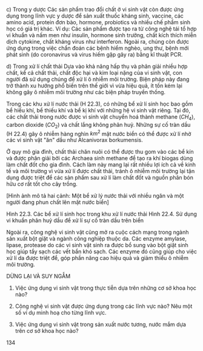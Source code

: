 c) Trong y dược
Các sản phẩm trao đổi chất ở vi sinh vật còn được ứng dụng trong lĩnh vực y dược để sản xuất thuốc kháng sinh, vaccine, các amino acid, protein đơn bào, hormone, probiotics và nhiều chế phẩm sinh học có giá trị khác. Ví dụ: Các sản phẩm được tạo ra từ công nghệ tái tổ hợp vi khuẩn và nấm men như insulin, hormone sinh trưởng, chất kích thích miễn dịch cytokine, chất kháng virus như interferon. Ngoài ra, chúng còn được ứng dụng trong việc chẩn đoán các bệnh hiểm nghèo, ung thư, bệnh mới phát sinh (do coronavirus và virus hiếm gặp gây ra) bằng kĩ thuật PCR.

d) Trong xử lí chất thải
Dựa vào khả năng hấp thụ và phân giải nhiều hợp chất, kể cả chất thải, chất độc hại và kim loại nặng của vi sinh vật, con người đã sử dụng chúng để xử lí ô nhiễm môi trường. Biện pháp này đang trở thành xu hướng phổ biến trên thế giới vì vừa hiệu quả, ít tốn kém lại không gây ô nhiễm môi trường như các biện pháp truyền thống.

Trong các khu xử lí nước thải (H 22.3), có những bể xử lí sinh học bao gồm bể hiếu khí, bể thiếu khí và bể kị khí với những hệ vi sinh vật riêng. Tại đó, các chất thải trong nước được vi sinh vật chuyển hoá thành methane ($CH_4$), carbon dioxide ($CO_2$) và chất lắng không phân huỷ. Những sự cố tràn dầu (H 22.4) gây ô nhiễm hàng nghìn $km^2$ mặt nước biển có thể được xử lí nhờ các vi sinh vật "ăn" dầu như Alcanivorax borkumensis.

Ở quy mô gia đình, chất thải chăn nuôi có thể được thu gom vào các bể kín và được phân giải bởi các Archaea sinh methane để tạo ra khí biogas dùng làm chất đốt cho gia đình. Cách làm này mang lại rất nhiều lợi ích cả về kinh tế và môi trường vì vừa xử lí được chất thải, tránh ô nhiễm môi trường lại tận dụng được triệt để các sản phẩm sau xử lí làm chất đốt và nguồn phân bón hữu cơ rất tốt cho cây trồng.

[Hình ảnh mô tả hai cảnh: Một bể xử lý nước thải với nhiều ngăn và một người đang phun chất lên mặt nước biển]

Hình 22.3. Các bể xử lí sinh học trong khu xử lí nước thải
Hình 22.4. Sử dụng vi khuẩn phân huỷ dầu để xử lí sự cố tràn dầu trên biển

Ngoài ra, công nghệ vi sinh vật cũng mở ra cuộc cách mạng trong ngành sản xuất bột giặt và ngành công nghiệp thuộc da. Các enzyme amylase, lipase, protease do các vi sinh vật sinh ra được bổ sung vào bột giặt sinh học giúp tẩy sạch các vết bẩn khó sạch. Các enzyme đó cũng giúp cho việc xử lí da được triệt để, góp phần nâng cao hiệu quả và giảm thiểu ô nhiễm môi trường.

DỪNG LẠI VÀ SUY NGẪM

1. Việc ứng dụng vi sinh vật trong thực tiễn dựa trên những cơ sở khoa học nào?

2. Công nghệ vi sinh vật được ứng dụng trong các lĩnh vực nào? Nêu một số ví dụ minh hoạ cho từng lĩnh vực.

3. Việc ứng dụng vi sinh vật trong sản xuất nước tương, nước mắm dựa trên cơ sở khoa học nào?

134